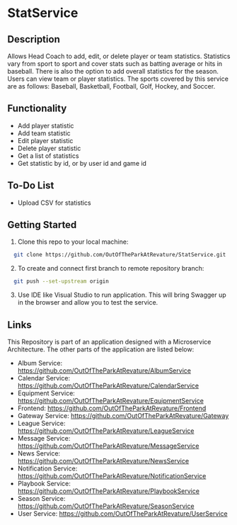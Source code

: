 # StatService

## Description
Allows Head Coach to add, edit, or delete player or team statistics. Statistics vary from sport to sport and cover stats such as batting average or hits in baseball. There is also the option to add overall statistics for the season. Users can view team or player statistics. The sports covered by this service are as follows: Baseball, Basketball, Football, Golf, Hockey, and Soccer.

## Functionality
* Add player statistic
* Add team statistic
* Edit player statistic
* Delete player statistic
* Get a list of statistics
* Get statistic by id, or by user id and game id

## To-Do List
* Upload CSV for statistics

## Getting Started
1. Clone this repo to your local machine:
```bash
  git clone https://github.com/OutOfTheParkAtRevature/StatService.git
```
2. To create and connect first branch to remote repository branch:
```bash
  git push --set-upstream origin
```
3. Use IDE like Visual Studio to run application. This will bring Swagger up in the browser and allow you to test the service.

## Links
This Repository is part of an application designed with a Microservice Architecture. The other parts of the application are listed below:

* Album Service: https://github.com/OutOfTheParkAtRevature/AlbumService
* Calendar Service: https://github.com/OutOfTheParkAtRevature/CalendarService
* Equipment Service: https://github.com/OutOfTheParkAtRevature/EquipmentService
* Frontend: https://github.com/OutOfTheParkAtRevature/Frontend
* Gateway Service: https://github.com/OutOfTheParkAtRevature/Gateway
* League Service: https://github.com/OutOfTheParkAtRevature/LeagueService
* Message Service: https://github.com/OutOfTheParkAtRevature/MessageService
* News Service: https://github.com/OutOfTheParkAtRevature/NewsService
* Notification Service: https://github.com/OutOfTheParkAtRevature/NotificationService
* Playbook Service: https://github.com/OutOfTheParkAtRevature/PlaybookService
* Season Service: https://github.com/OutOfTheParkAtRevature/SeasonService
* User Service: https://github.com/OutOfTheParkAtRevature/UserService

